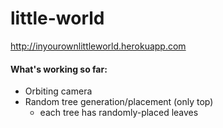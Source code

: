 # little-world

http://inyourownlittleworld.herokuapp.com

#### What's working so far:
- Orbiting camera
- Random tree generation/placement (only top)
    - each tree has randomly-placed leaves